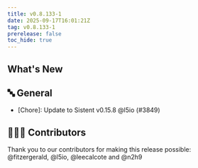 ```yaml
---
title: v0.8.133-1
date: 2025-09-17T16:01:21Z
tag: v0.8.133-1
prerelease: false
toc_hide: true
---
```


## What's New
## 🔤 General
- [Chore]: Update to Sistent v0.15.8 @l5io (#3849)

## 👨🏽‍💻 Contributors

Thank you to our contributors for making this release possible:
@fitzergerald, @l5io, @leecalcote and @n2h9
